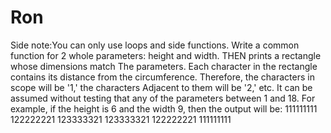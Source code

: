 # Ron
Side note:You can only use loops and side functions.
Write a common function for 2 whole parameters: height and width. THEN prints a rectangle whose dimensions match
The parameters. Each character in the rectangle contains its distance from the circumference. Therefore, the characters in scope will be '1,' the characters
Adjacent to them will be '2,' etc. It can be assumed without testing that any of the parameters between 1 and 18.
For example, if the height is 6 and the width 9, then the output will be:
111111111
122222221
123333321
123333321
122222221
111111111

